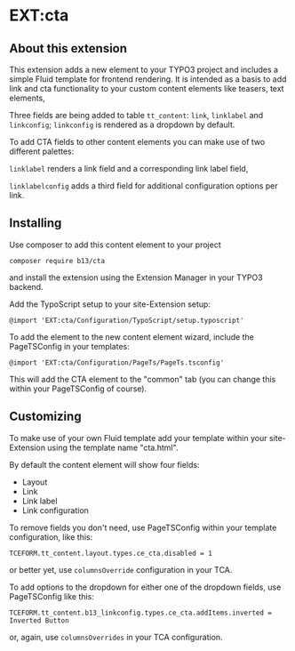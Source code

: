 # EXT:cta

## About this extension

This extension adds a new element to your TYPO3 project and includes a simple Fluid template for frontend rendering.
It is intended as a basis to add link and cta functionality to your custom content elements like teasers, text elements,


Three fields are being added to table `tt_content`: `link`, `linklabel` and `linkconfig`; `linkconfig` is rendered 
as a dropdown by default.

To add CTA fields to other content elements you can make use of two different palettes:

`linklabel` renders a link field and a corresponding link label field,

`linklabelconfig` adds a third field for additional configuration options per link.

## Installing

Use composer to add this content element to your project

`composer require b13/cta`

and install the extension using the Extension Manager in your TYPO3 backend.

Add the TypoScript setup to your site-Extension setup:

`@import 'EXT:cta/Configuration/TypoScript/setup.typoscript'`

To add the element to the new content element wizard, include the PageTSConfig in your templates:

`@import 'EXT:cta/Configuration/PageTs/PageTs.tsconfig'`

This will add the CTA element to the "common" tab (you can change this within your PageTSConfig of course).

## Customizing

To make use of your own Fluid template add your template within your site-Extension using the template name "cta.html".

By default the content element will show four fields:
- Layout
- Link
- Link label
- Link configuration

To remove fields you don't need, use PageTSConfig within your template configuration, like this:

`TCEFORM.tt_content.layout.types.ce_cta.disabled = 1`

or better yet, use `columnsOverride` configuration in your TCA.

To add options to the dropdown for either one of the dropdown fields, use PageTSConfig like this:

`TCEFORM.tt_content.b13_linkconfig.types.ce_cta.addItems.inverted = Inverted Button`

or, again, use `columnsOverrides` in your TCA configuration.